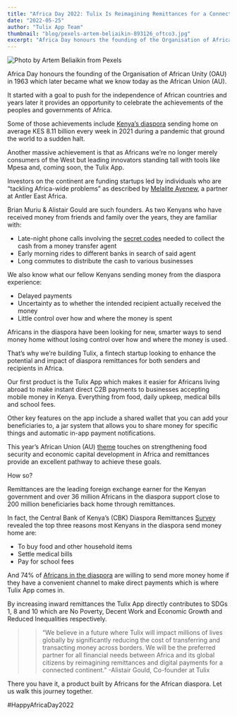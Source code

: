 ```yaml
---
title: "Africa Day 2022: Tulix Is Reimagining Remittances for a Connected Africa"
date: "2022-05-25"
author: "Tulix App Team"
thumbnail: "blog/pexels-artem-beliaikin-893126_oftco3.jpg"
excerpt: "Africa Day honours the founding of the Organisation of African Unity (OAU) in 1963 which later became what we know today as the African Union (AU). It started with a goal to push for the independence of African countries and years later it provides an opportunity to celebrate the achievements of the peoples and governments of Africa."
---
```


![Photo by Artem Beliaikin from Pexels](https://res.cloudinary.com/tulix/image/upload/w_717,h_537,c_fill,g_faces/v1653365930/blog/pexels-artem-beliaikin-893126_oftco3.jpg)

Africa Day honours the founding of the Organisation of African Unity (OAU) in 1963 which later became what we know today as the African Union (AU).

It started with a goal to push for the independence of African countries and years later it provides an opportunity to celebrate the achievements of the peoples and governments of Africa.

Some of those achievements include [Kenya’s diaspora](https://www.tulix.app/blog/not-superheroes-just-ordinary-people-president-uhuru-praises-kenya-s-diaspora-on-labour-day "Tulix Blog On Kenya's Diaspora") sending home on average KES 8.11 billion every week in 2021 during a pandemic that ground the world to a sudden halt.

Another massive achievement is that as Africans we’re no longer merely consumers of the West but leading innovators standing tall with tools like Mpesa and, coming soon, the Tulix App.

Investors on the continent are funding startups led by individuals who are “tackling Africa-wide problems” as described by [Melalite Ayenew](https://www.youtube.com/watch?v=EIgNXdpddhY "Antler Nairobi Virtual Demoday"), a partner at Antler East Africa.

Brian Muriu & Alistair Gould are such founders. As two Kenyans who have received money from friends and family over the years, they are familiar with:

- Late-night phone calls involving the [secret codes](https://www.tulix.app/blog/money-errands-and-secret-codes "Tulix Blog Secret Codes") needed to collect the cash from a money transfer agent
- Early morning rides to different banks in search of said agent
- Long commutes to distribute the cash to various businesses

We also know what our fellow Kenyans sending money from the diaspora experience:

- Delayed payments
- Uncertainty as to whether the intended recipient actually received the money
- Little control over how and where the money is spent

Africans in the diaspora have been looking for new, smarter ways to send money home without losing control over how and where the money is used.

That’s why we’re building Tulix, a fintech startup looking to enhance the potential and impact of diaspora remittances for both senders and recipients in Africa.

Our first product is the Tulix App which makes it easier for Africans living abroad to make instant direct C2B payments to businesses accepting mobile money in Kenya. Everything from food, daily upkeep, medical bills and school fees.

Other key features on the app include a shared wallet that you can add your beneficiaries to, a jar system that allows you to share money for specific things and automatic in-app payment notifications.

This year’s African Union (AU) [theme](https://au.int/en/theme/2022/year-nutrition "AU 2022 Africa Day Theme") touches on strengthening food security and economic capital development in Africa and remittances provide an excellent pathway to achieve these goals.

How so?

Remittances are the leading foreign exchange earner for the Kenyan government and over 36 million Africans in the diaspora support close to 200 million beneficiaries back home through remittances.

In fact, the Central Bank of Kenya’s (CBK) Diaspora Remittances [Survey](https://www.centralbank.go.ke/wp-content/uploads/2022/01/REPORTOFTHEKENYADIASPORAREMITTANCESSURVEYDECEMBER2021.pdf "CBK Diaspora Survey") revealed the top three reasons most Kenyans in the diaspora send money home are:

- To buy food and other household items
- Settle medical bills
- Pay for school fees

And 74% of [Africans in the diaspora](https://medium.com/tulix-app/insights-on-african-diaspora-remittances-f1e847859b6a "Africans in the diaspora") are willing to send more money home if they have a convenient channel to make direct payments which is where Tulix App comes in.

By increasing inward remittances the Tulix App directly contributes to SDGs 1, 8 and 10 which are No Poverty, Decent Work and Economic Growth and Reduced Inequalities respectively.

> > “We believe in a future where Tulix will impact millions of lives globally by significantly reducing the cost of transferring and transacting money across borders. We will be the preferred partner for all financial needs between Africa and its global citizens by reimagining remittances and digital payments for a connected continent.”
> > -Alistair Gould, Co-founder at Tulix

There you have it, a product built by Africans for the African diaspora. Let us walk this journey together.

#HappyAfricaDay2022
